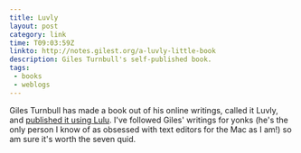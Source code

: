 ```yaml
---
title: Luvly
layout: post
category: link
time: T09:03:59Z
linkto: http://notes.gilest.org/a-luvly-little-book
description: Giles Turnbull's self-published book.
tags:
 - books
 - weblogs
---
```


Giles Turnbull has made a book out of his online writings, called it Luvly, and [published it using Lulu][1]. I've followed Giles' writings for yonks (he's the only person I know of as obsessed with text editors for the Mac as I am!) so am sure it's worth the seven quid.

[1]:http://www.lulu.com/content/paperback-book/luvly/7964714 "Luvly at Lulu"